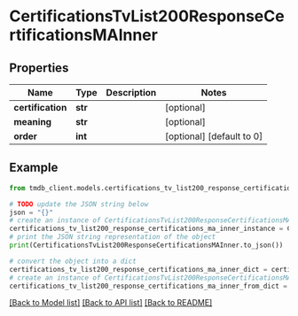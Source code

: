 # CertificationsTvList200ResponseCertificationsMAInner


## Properties

Name | Type | Description | Notes
------------ | ------------- | ------------- | -------------
**certification** | **str** |  | [optional] 
**meaning** | **str** |  | [optional] 
**order** | **int** |  | [optional] [default to 0]

## Example

```python
from tmdb_client.models.certifications_tv_list200_response_certifications_ma_inner import CertificationsTvList200ResponseCertificationsMAInner

# TODO update the JSON string below
json = "{}"
# create an instance of CertificationsTvList200ResponseCertificationsMAInner from a JSON string
certifications_tv_list200_response_certifications_ma_inner_instance = CertificationsTvList200ResponseCertificationsMAInner.from_json(json)
# print the JSON string representation of the object
print(CertificationsTvList200ResponseCertificationsMAInner.to_json())

# convert the object into a dict
certifications_tv_list200_response_certifications_ma_inner_dict = certifications_tv_list200_response_certifications_ma_inner_instance.to_dict()
# create an instance of CertificationsTvList200ResponseCertificationsMAInner from a dict
certifications_tv_list200_response_certifications_ma_inner_from_dict = CertificationsTvList200ResponseCertificationsMAInner.from_dict(certifications_tv_list200_response_certifications_ma_inner_dict)
```
[[Back to Model list]](../README.md#documentation-for-models) [[Back to API list]](../README.md#documentation-for-api-endpoints) [[Back to README]](../README.md)



